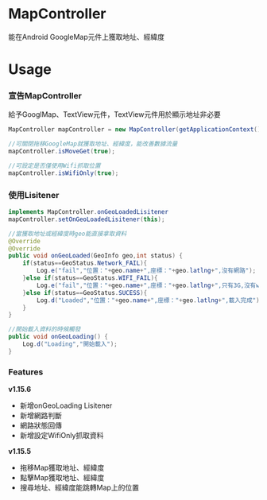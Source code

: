 # MapController

能在Android GoogleMap元件上獲取地址、經緯度

# Usage

### 宣告MapController

給予GooglMap、TextView元件，TextView元件用於顯示地址非必要
```java
MapController mapController = new MapController(getApplicationContext(),mMap,show);

//可關閉拖移GoogleMap就獲取地址、經緯度，能改善數據流量
mapController.isMoveGet(true);

//可設定是否僅使用Wifi抓取位置
mapController.isWifiOnly(true);
```


### 使用Lisitener

```java
implements MapController.onGeoLoadedLisitener
mapController.setOnGeoLoadedLisitener(this);

//當獲取地址或經緯度時geo能直接拿取資料
@Override
@Override
public void onGeoLoaded(GeoInfo geo,int status) {
    if(status==GeoStatus.Network_FAIL){
        Log.e("fail","位置："+geo.name+",座標："+geo.latlng+",沒有網路");
    }else if(status==GeoStatus.WIFI_FAIL){
        Log.e("fail","位置："+geo.name+",座標："+geo.latlng+",只有3G,沒有wifi");
    }else if(status==GeoStatus.SUCESS){
        Log.d("Loaded","位置："+geo.name+",座標："+geo.latlng+",載入完成");
    }
}

//開始載入資料的時候觸發
public void onGeoLoading() {
    Log.d("Loading","開始載入");
}
```
### Features

**v1.15.6**
* 新增onGeoLoading Lisitener
* 新增網路判斷
* 網路狀態回傳
* 新增設定WifiOnly抓取資料

**v1.15.5**
* 拖移Map獲取地址、經緯度
* 點擊Map獲取地址、經緯度
* 搜尋地址、經緯度能跳轉Map上的位置